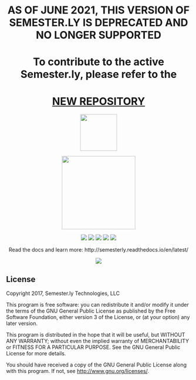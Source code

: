 <h1 align="center">AS OF JUNE 2021, THIS VERSION OF SEMESTER.LY IS DEPRECATED AND NO LONGER SUPPORTED</h1>
<h1 align="center">To contribute to the active Semester.ly, please refer to the</h1>
<h1 align="center"><a href="https://github.com/jhuopensource/semesterly" target="_blank">NEW REPOSITORY</a></h1>

<p align="center"><a href="https://semester.ly" target="_blank"><img width="100"src="https://semester.ly/static/img/logo2.0-32x32.png"></a></p>
<p align="center"><a href="https://semester.ly" target="_blank"><img width="200" src="http://i.imgur.com/9mMP9bY.png"/></a></p>

<p align="center">
  <a href="https://travis-ci.com/jhuopensource/semesterly"><img src="https://api.travis-ci.com/jhuopensource/semesterly.svg?branch=master"></a>
  <a href="https://www.gnu.org/licenses/gpl-3.0"><img src="https://img.shields.io/badge/License-GPL%20v3-blue.svg"/></a>
   <a href="https://github.com/noahpresler/semesterly/pulls"><img src="https://img.shields.io/badge/PRs-welcome-brightgreen.svg"/></a>
   <a href="http://semesterly.readthedocs.io/en/latest/"><img src="https://readthedocs.org/projects/docs/badge/?version=latest"/></a>
  <a href="https://travis-ci.org/noahpresler/semesterly/"><img src="https://travis-ci.org/noahpresler/semesterly.svg?branch=master"/></a>
</p>

<p align="center">
Read the docs and learn more: http://semesterly.readthedocs.io/en/latest/
</p>

<p align="center"><img src="http://i.imgur.com/G543QPJ.jpg"></p>

## License

Copyright 2017, Semester.ly Technologies, LLC

This program is free software: you can redistribute it and/or modify
it under the terms of the GNU General Public License as published by
the Free Software Foundation, either version 3 of the License, or
(at your option) any later version.

This program is distributed in the hope that it will be useful,
but WITHOUT ANY WARRANTY; without even the implied warranty of
MERCHANTABILITY or FITNESS FOR A PARTICULAR PURPOSE.  See the
GNU General Public License for more details.

You should have received a copy of the GNU General Public License
along with this program.  If not, see <http://www.gnu.org/licenses/>.

